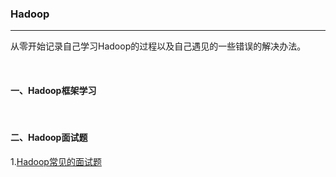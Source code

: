 ### Hadoop

---

从零开始记录自己学习Hadoop的过程以及自己遇见的一些错误的解决办法。

<br>

#### 一、Hadoop框架学习

<br>

#### 二、Hadoop面试题

1.[Hadoop常见的面试题](Hadoop常见的面试题.md)